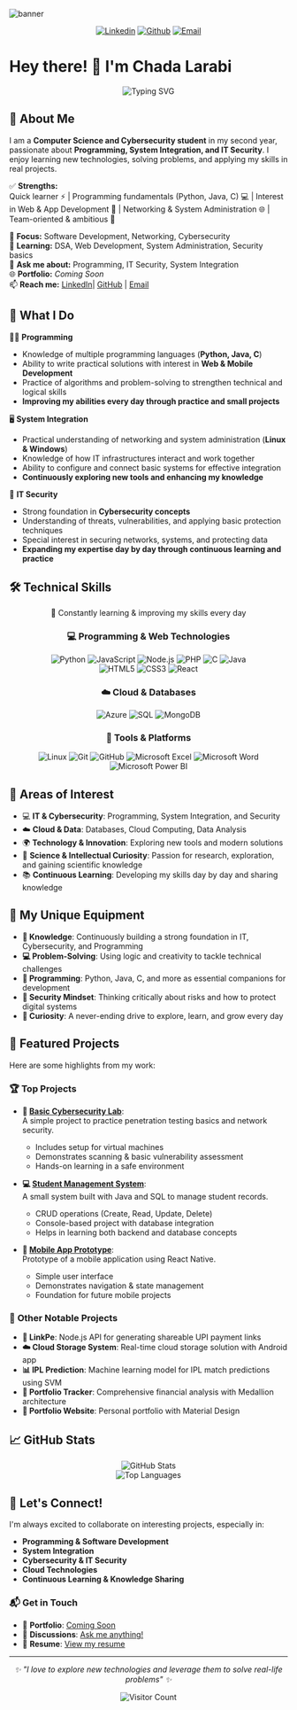 ![banner](banner2.jpg)
<div align="center">

[![Linkedin](https://img.shields.io/badge/linkedin-%230077B5.svg?&style=for-the-badge&logo=linkedin&logoColor=white)](https://www.linkedin.com/in/chada-larabi)
[![Github](https://img.shields.io/badge/github-%23121011.svg?&style=for-the-badge&logo=github&logoColor=white)](https://github.com/chadalarabi69-ai)
[![Email](https://img.shields.io/badge/email-D14836.svg?&style=for-the-badge&logo=gmail&logoColor=white)](mailto:chadalarabi69@gmail.com)

</div>

# Hey there! 👋 I'm Chada Larabi

<div align="center">
  <!-- Banner -->
  

  <!-- Typing SVG (لون #4adedd وخط برمجي) -->
  <img src="https://readme-typing-svg.herokuapp.com?font=Fira+Code&size=30&duration=3000&pause=1000&color=4adedd&background=00000000&center=true&vCenter=true&width=600&height=100&lines=Computer+Science+Student;Programming;System+Integration;IT+Security" alt="Typing SVG" />
</div>

## 🚀 About Me


I am a **Computer Science and Cybersecurity student** in my second year, passionate about **Programming, System Integration, and IT Security**. I enjoy learning new technologies, solving problems, and applying my skills in real projects.  

✅ **Strengths:**  
Quick learner ⚡ | Programming fundamentals (Python, Java, C) 💻 | Interest in Web & App Development 📱 | Networking & System Administration 🌐 | Team-oriented & ambitious 🤝  

🔭 **Focus:** Software Development, Networking, Cybersecurity  
🌱 **Learning:** DSA, Web Development, System Administration, Security basics  
💬 **Ask me about:** Programming, IT Security, System Integration  
🌐 **Portfolio:** *Coming Soon*  
📫 **Reach me:** [LinkedIn](https://www.linkedin.com/in/chada-larabi)| [GitHub](https://github.com/chadalarabi69-ai) | [Email](mailto:chadalarabi69@gmail.com)  
## 💼 What I Do

👩‍💻 **Programming**  
- Knowledge of multiple programming languages (**Python, Java, C**)  
- Ability to write practical solutions with interest in **Web & Mobile Development**  
- Practice of algorithms and problem-solving to strengthen technical and logical skills  
- **Improving my abilities every day through practice and small projects**  

🖥️ **System Integration**  
- Practical understanding of networking and system administration (**Linux & Windows**)  
- Knowledge of how IT infrastructures interact and work together  
- Ability to configure and connect basic systems for effective integration  
- **Continuously exploring new tools and enhancing my knowledge**  

🔐 **IT Security**  
- Strong foundation in **Cybersecurity concepts**  
- Understanding of threats, vulnerabilities, and applying basic protection techniques  
- Special interest in securing networks, systems, and protecting data  
- **Expanding my expertise day by day through continuous learning and practice**  

## 🛠️ Technical Skills 

<div align="center">

🚀 Constantly learning & improving my skills every day  

### 💻 Programming & Web Technologies  
![Python](https://img.shields.io/badge/Python-3776AB?style=for-the-badge&logo=python&logoColor=white)
![JavaScript](https://img.shields.io/badge/JavaScript-F7DF1E?style=for-the-badge&logo=javascript&logoColor=black)
![Node.js](https://img.shields.io/badge/Node.js-339933?style=for-the-badge&logo=nodedotjs&logoColor=white)
![PHP](https://img.shields.io/badge/PHP-777BB4?style=for-the-badge&logo=php&logoColor=white)
![C](https://img.shields.io/badge/C-00599C?style=for-the-badge&logo=c&logoColor=white)
![Java](https://img.shields.io/badge/Java-007396?style=for-the-badge&logo=java&logoColor=white)  
![HTML5](https://img.shields.io/badge/HTML5-E34F26?style=for-the-badge&logo=html5&logoColor=white)
![CSS3](https://img.shields.io/badge/CSS3-1572B6?style=for-the-badge&logo=css3&logoColor=white)
![React](https://img.shields.io/badge/React-61DAFB?style=for-the-badge&logo=react&logoColor=black)  

### ☁️ Cloud & Databases  
![Azure](https://img.shields.io/badge/Azure-0089D6?style=for-the-badge&logo=microsoftazure&logoColor=white)
![SQL](https://img.shields.io/badge/SQL-003B57?style=for-the-badge&logo=databricks&logoColor=white)
![MongoDB](https://img.shields.io/badge/MongoDB-47A248?style=for-the-badge&logo=mongodb&logoColor=white)  

### 🧰 Tools & Platforms  
![Linux](https://img.shields.io/badge/Linux-FCC624?style=for-the-badge&logo=linux&logoColor=black)
![Git](https://img.shields.io/badge/Git-F05032?style=for-the-badge&logo=git&logoColor=white)
![GitHub](https://img.shields.io/badge/GitHub-181717?style=for-the-badge&logo=github&logoColor=white)
![Microsoft Excel](https://img.shields.io/badge/Excel-217346?style=for-the-badge&logo=microsoft-excel&logoColor=white)
![Microsoft Word](https://img.shields.io/badge/Word-2B579A?style=for-the-badge&logo=microsoft-word&logoColor=white)
![Microsoft Power BI](https://img.shields.io/badge/Power%20BI-F2C811?style=for-the-badge&logo=powerbi&logoColor=black)


</div>

## 🎯 Areas of Interest


- 💻 **IT & Cybersecurity**: Programming, System Integration, and Security  
- ☁️ **Cloud & Data**: Databases, Cloud Computing, Data Analysis  
- 🌍 **Technology & Innovation**: Exploring new tools and modern solutions  
- 🔬 **Science & Intellectual Curiosity**: Passion for research, exploration, and gaining scientific knowledge  
- 📚 **Continuous Learning**: Developing my skills day by day and sharing knowledge  

</div>


## 🎪 My Unique Equipment  

- **🧠 Knowledge**: Continuously building a strong foundation in IT, Cybersecurity, and Programming  
- **💻 Problem-Solving**: Using logic and creativity to tackle technical challenges  
- **🐍 Programming**: Python, Java, C, and more as essential companions for development  
- **🔐 Security Mindset**: Thinking critically about risks and how to protect digital systems  
- **🚀 Curiosity**: A never-ending drive to explore, learn, and grow every day  

## 🌟 Featured Projects  


Here are some highlights from my work:  

### 🏆 **Top Projects**  

- **🔐 [Basic Cybersecurity Lab](https://github.com/YourUsername/Cybersecurity-Lab)**:  
  A simple project to practice penetration testing basics and network security.  
  - Includes setup for virtual machines  
  - Demonstrates scanning & basic vulnerability assessment  
  - Hands-on learning in a safe environment  

- **💻 [Student Management System](https://github.com/YourUsername/Student-Management-System)**:  
  A small system built with Java and SQL to manage student records.  
  - CRUD operations (Create, Read, Update, Delete)  
  - Console-based project with database integration  
  - Helps in learning both backend and database concepts  

- **📱 [Mobile App Prototype](https://github.com/YourUsername/Mobile-App-Prototype)**:  
  Prototype of a mobile application using React Native.  
  - Simple user interface  
  - Demonstrates navigation & state management  
  - Foundation for future mobile projects

### 🚀 **Other Notable Projects**

- **🔗 LinkPe**: Node.js API for generating shareable UPI payment links
- **☁️ Cloud Storage System**: Real-time cloud storage solution with Android app
- **📊 IPL Prediction**: Machine learning model for IPL match predictions using SVM
- **💼 Portfolio Tracker**: Comprehensive financial analysis with Medallion architecture
- **🎨 Portfolio Website**: Personal portfolio with Material Design

## 📈 GitHub Stats

<div align="center">
  <img src="https://github-readme-stats.vercel.app/api?username=chadalarabi69-ai&show_icons=true&theme=radical&token=MYTOKEN" alt="GitHub Stats" />
</div>  

<div align="center">
  <img src="https://github-readme-stats.vercel.app/api/top-langs/?username=chadalarabi69-ai&layout=compact&theme=radical&token=MYTOKEN" alt="Top Languages" />
</div>


## 🤝 Let's Connect! 

I'm always excited to collaborate on interesting projects, especially in:  
- **Programming & Software Development**  
- **System Integration**  
- **Cybersecurity & IT Security**  
- **Cloud Technologies**  
- **Continuous Learning & Knowledge Sharing**  

### 📬 Get in Touch  
- 💼 **Portfolio**: [Coming Soon](#)  
- 💬 **Discussions**: [Ask me anything!](https://github.com/chadalarabi69-ai)  
- 📄 **Resume**: [View my resume](#)  

---

<div align="center">
  <i>✨ "I love to explore new technologies and leverage them to solve real-life problems" ✨</i>
  
  ![Visitor Count](https://komarev.com/ghpvc/?username=chadalarabi69-ai&style=for-the-badge)
</div>
